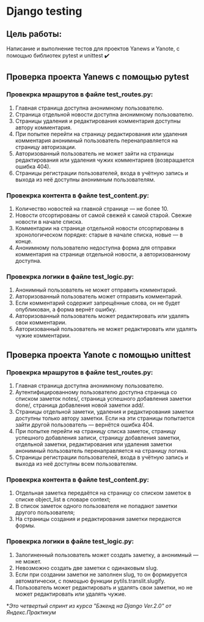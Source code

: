 # Django testing

## Цель работы:
Написание и выполнение тестов для проектов Yanews и Yanote, с помощью библиотек pytest и unittest :heavy_check_mark:

## Проверка проекта Yanews с помощью pytest

### Провекрка мрашрутов в файле test_routes.py:

1. Главная страница доступна анонимному пользователю.
2. Страница отдельной новости доступна анонимному пользователю.
3. Страницы удаления и редактирования комментария доступны автору комментария.
4. При попытке перейти на страницу редактирования или удаления комментария анонимный пользователь перенаправляется на страницу авторизации.
5. Авторизованный пользователь не может зайти на страницы редактирования или удаления чужих комментариев (возвращается ошибка 404).
6. Страницы регистрации пользователей, входа в учётную запись и выхода из неё доступны анонимным пользователям.

### Провекрка контента в файле test_content.py:

1. Количество новостей на главной странице — не более 10.
2. Новости отсортированы от самой свежей к самой старой. Свежие новости в начале списка.
3. Комментарии на странице отдельной новости отсортированы в хронологическом порядке: старые в начале списка, новые — в конце.
4. Анонимному пользователю недоступна форма для отправки комментария на странице отдельной новости, а авторизованному доступна.

### Провекрка логики в файле test_logic.py:

1. Анонимный пользователь не может отправить комментарий.
2. Авторизованный пользователь может отправить комментарий.
3. Если комментарий содержит запрещённые слова, он не будет опубликован, а форма вернёт ошибку.
4. Авторизованный пользователь может редактировать или удалять свои комментарии.
5. Авторизованный пользователь не может редактировать или удалять чужие комментарии.

## Проверка проекта Yanote с помощью unittest

### Провекрка мрашрутов в файле test_routes.py:

1. Главная страница доступна анонимному пользователю.
2. Аутентифицированному пользователю доступна страница со списком заметок notes/, страница успешного добавления заметки done/, страница добавления новой заметки add/.
3. Страницы отдельной заметки, удаления и редактирования заметки доступны только автору заметки. Если на эти страницы попытается зайти другой пользователь — вернётся ошибка 404.
4. При попытке перейти на страницу списка заметок, страницу успешного добавления записи, страницу добавления заметки, отдельной заметки, редактирования или удаления заметки анонимный пользователь перенаправляется на страницу логина.
5. Страницы регистрации пользователей, входа в учётную запись и выхода из неё доступны всем пользователям.

### Провекрка контента в файле test_content.py:

1. Отдельная заметка передаётся на страницу со списком заметок в списке object_list в словаре context;
2. В список заметок одного пользователя не попадают заметки другого пользователя;
3. На страницы создания и редактирования заметки передаются формы.

### Провекрка логики в файле test_logic.py:
1. Залогиненный пользователь может создать заметку, а анонимный — не может.
2. Невозможно создать две заметки с одинаковым slug.
3. Если при создании заметки не заполнен slug, то он формируется автоматически, с помощью функции pytils.translit.slugify.
4. Пользователь может редактировать и удалять свои заметки, но не может редактировать или удалять чужие.
  
**Это четвертый спринт из курса "Бэкенд на Django Ver.2.0" от Яндекс.Практикум*
